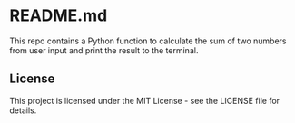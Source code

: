 # README.md

This repo contains a Python function to calculate the sum of two numbers from user input and print the result to the terminal.


## License
This project is licensed under the MIT License - see the LICENSE file for details.
